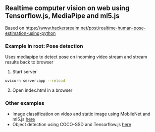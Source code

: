 ## Realtime computer vision on web using Tensorflow.js, MediaPipe and ml5.js

Based on https://www.hackersrealm.net/post/realtime-human-pose-estimation-using-python 


### Example in root: Pose detection

Uses mediapipe to detect pose on incoming video stream and stream results back to browser

1. Start server
```bash
uvicorn server:app --reload 
```

2. Open index.html in a browser

### Other examples
 - Image classification on video and static image using MobileNet and ml5.js [here](./image-classification/)
 - Object detection using COCO-SSD and Tensorflow.js [here](./object-detection/)
